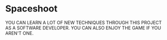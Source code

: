 # Spaceshoot
YOU CAN LEARN A LOT OF NEW TECHNIQUES THROUGH THIS PROJECT AS A SOFTWARE DEVELOPER. YOU CAN ALSO ENJOY THE GAME IF YOU AREN'T ONE.

